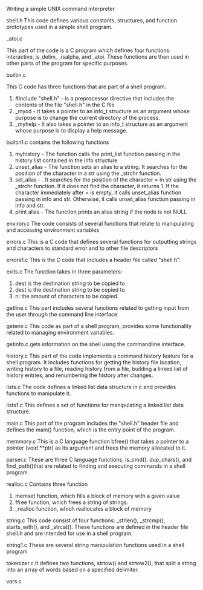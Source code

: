 Writing a simple UNIX command interpreter

shell.h
This code defines various constants, structures, and function prototypes used in a simple shell program.

_atoi.c

This part of the code is a C program which defines four functions: interactive, is_delim, _isalpha, and _atoi. These functions are then used in other parts of the program for specific purposes.

builtin.c

This C code has three functions that are part of a shell program.
 1. #include "shell.h" -  is a preprocessor directive that includes the contents of the file "shell.h" in the C file
 2. _mycd - It takes a pointer to an info_t structure as an argument whose purpose is to change the current directory of the process.
 3. _myhelp - It also takes a pointer to an info_t structure as an argument whose purpose is to display a help message.

builtin1.c contains the following functions
1. myhistory - The function calls the print_list function passing in the history list contained in the info structure
2. unset_alias - The function sets an alias to a string. It searches for the position of the character in a str using the _strchr function.
3. set_alias - . It searches for the position of the character = in str using the _strchr function. If it does not find the character, it returns 1. If the character immediately after = is empty, it calls unset_alias function passing in info and str. Otherwise, it calls unset_alias function passing in info and str.
4. print alias - The function prints an alias string if the node is not NULL

environ.c
 The code consists of several functions that relate to manipulating and accessing environment variables

errors.c
This is a C code that defines several functions for outputting strings and characters to standard error and to other file descriptors

errors1.c
This is the C code that includes a header file called "shell.h".

exits.c
The function takes in three parameters:
1. dest is the destination string to be copied to
2. dest is the destination string to be copied to
3. n: the amount of characters to be copied.

getline.c
This part includes several functions related to getting input from the user through the command line interface

getenv.c
This code as part of a shell program, provides some functionality related to managing environment variables.

getinfo.c 
gets information on the shell using the commandline interface.

history.c
This part of the code implements a command history feature for a shell program. It includes functions for getting the history file location, writing history to a file, reading history from a file, building a linked list of history entries, and renumbering the history after changes.

lists.c
The code defines a linked list data structure in c and provides functions to manipulate it.

lists1.c
This defines a set of functions for manipulating a linked list data structure.

main.c
This part of the program includes the "shell.h" header file and defines the main() function, which is the entry point of the program.

memmory.c
This is a C language function bfree() that takes a pointer to a pointer (void **ptr) as its argument and frees the memory allocated to it.

parser.c
These are three C language functions, is_cmd(), dup_chars(), and find_path()that are related to finding and executing commands in a shell program.

realloc.c
Contains three function
1. memset function, which fills a block of memory with a given value
2. ffree function, which frees a string of strings.
3. _realloc function, which reallocates a block of memory

string.c
This code consist of four functions: _strlen(), _strcmp(), starts_with(), and _strcat(). These functions are defined in the header file shell.h and are intended for use in a shell program.

string1.c
These are several string manipulation functions used in a shell program

tokenizer.c
It defines two functions, strtow() and strtow2(), that split a string into an array of words based on a specified delimiter.

vars.c

